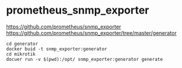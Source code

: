 # prometheus_snmp_exporter

https://github.com/prometheus/snmp_exporter
https://github.com/prometheus/snmp_exporter/tree/master/generator

```
cd generator
docker buid -t snmp_exporter:generator
cd mikrotik
docuer run -v $(pwd):/opt/ snmp_exporter:generator generate
```
